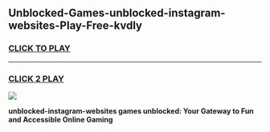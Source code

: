 
## Unblocked-Games-unblocked-instagram-websites-Play-Free-kvdly
<h3>
<a href="https://premium76.site?title=unblocked-instagram-websites&ref=21A">CLICK TO PLAY</a></h3>
<hr>

<h3>
<a href="https://premium76.site?title=unblocked-instagram-websites&ref=21A">CLICK 2 PLAY</a>
  
</h3>

<a href="https://premium76.site?title=unblocked-instagram-websites&ref=21A"><img src="https://clearcache.store/games.png"></a>


**unblocked-instagram-websites games unblocked: Your Gateway to Fun and Accessible Online Gaming**
